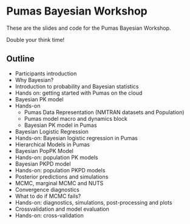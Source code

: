 # Pumas Bayesian Workshop

These are the slides and code for the Pumas Bayesian Workshop.

Double your think time!

## Outline

- Participants introduction
- Why Bayesian?
- Introduction to probability and Bayesian statistics
- Hands on: getting started with Pumas on the cloud
- Bayesian PK model
- Hands-on
  - Pumas Data Representation (NMTRAN datasets and Population)
  - Pumas model macro and dynamics block
  - Bayesian PK model in Pumas
- Bayesian Logistic Regression
- Hands-on: Bayesian logistic regression in Pumas
- Hierarchical Models in Pumas
- Bayesian PopPK Model
- Hands-on: population PK models
- Bayesian PKPD model
- Hands-on: population PKPD models
- Posterior predictions and simulations
- MCMC, marginal MCMC and NUTS
- Convergence diagnostics
- What to do if MCMC fails?
- Hands-on: diagnostics, simulations, post-processing and plots
- Crossvalidation and model evaluation
- Hands-on: cross-validation
